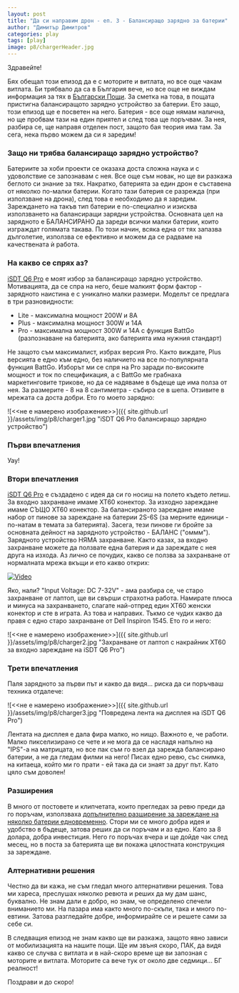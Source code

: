 ```yaml
---
layout: post
title: "Да си направим дрон - еп. 3 - Балансиращо зарядно за батерии"
author: "Димитър Димитров"
categories: play
tags: [play]
image: p8/chargerHeader.jpg
---
```


Здравейте! 

Бях обещал този епизод да е с моторите и витлата, но все още чакам витлата. Би трябвало да са в България вече, но все още не виждам информация за тях в [Български Пощи](https://www.bgpost.bg/). За сметка на това, в пощата пристигна балансиращото зарядно устройство за батерии. Ето защо, този епизод ще е посветен на него. Батерия - все още нямам налична, но ще пробвам тази на един приятел и след това ще поръчвам. За нея, разбира се, ще направя отделен пост, защото бая теория има там. За сега, нека първо можем да си я заредим!

### Защо ни трябва балансиращо зарядно устройство?
Батериите за хоби проекти се оказаха доста сложна наука и с удоволствие се запознавам с нея. Все още съм новак, но ще ви разкажа беглото си знание за тях. Накратко, батерията за един дрон е съставена от няколко по-малки батерии. Когато тази батерия се разрежда (при използване на дрона), след това е необходимо да я заредим. Зареждането на такъв тип батерии е по-специално и изисква използването на балансиращи зарядни устройства. Основната цел на зарядното е БАЛАНСИРАНО да зареди всички малки батерии, които изграждат голямата такава. По този начин, всяка една от тях запазва дълголетие, използва се ефективно и можем да се радваме на качествената ѝ работа.

### На какво се спрях аз?
[iSDT Q6 Pro](https://www.aliexpress.com/item/LeadingStar-ISDT-Q6-Pro-BattGo-300W-14A-Pocket-Lipo-Battery-Balance-Charger-Portable-Charger/32919535070.html?spm=2114.search0104.3.1.604d4d25ypojgF&ws_ab_test=searchweb0_0,searchweb201602_1_10065_10068_318_319_317_10696_450_10084_10083_10618_452_535_534_10304_533_10307_10820_532_10821_10302_204_10059_10884_323_10887_100031_5727611_320_321_322_10103_5727711_5727811_448_449_5024911,searchweb201603_35,ppcSwitch_0&algo_expid=27e688df-537f-404a-a294-d665f93c4d32-0&algo_pvid=27e688df-537f-404a-a294-d665f93c4d32&transAbTest=ae803_4) е моят избор за балансиращо зарядно устройство. Мотивацията, да се спра на него, беше малкият форм фактор - зарядното наистина е с уникално малки размери. Моделът се предлага в три разновидности:
* Lite - максимална мощност 200W и 8A
* Plus - максимална мощност 300W и 14A
* Pro - максимална мощност 300W и 14A с функция BattGo (разпознаване на батерията, ако батерията има нужния стандарт)

Не защото съм максималист, избрах версия Pro. Както виждате, Plus версията е едно към едно, без наличието на все по-популярната функция BattGo. Изборът ми се спря на Pro заради по-високите мощност и ток по спецификация, а с BattGo ме грабнаха маркетинговите трикове, но да се надяваме в бъдеще ще има полза от нея. За размерите - 8 на 8 сантиметра - събира се в шепа. Отзивите в мрежата са доста добри. Ето го моето зарядно:

![<<не е намерено изображение>>]({{ site.github.url }}/assets/img/p8/charger1.jpg "iSDT Q6 Pro балансиращо зарядно устройство")

### Първи впечатления
Уау!

### Втори впечатления
[iSDT Q6 Pro](https://www.aliexpress.com/item/LeadingStar-ISDT-Q6-Pro-BattGo-300W-14A-Pocket-Lipo-Battery-Balance-Charger-Portable-Charger/32919535070.html?spm=2114.search0104.3.1.604d4d25ypojgF&ws_ab_test=searchweb0_0,searchweb201602_1_10065_10068_318_319_317_10696_450_10084_10083_10618_452_535_534_10304_533_10307_10820_532_10821_10302_204_10059_10884_323_10887_100031_5727611_320_321_322_10103_5727711_5727811_448_449_5024911,searchweb201603_35,ppcSwitch_0&algo_expid=27e688df-537f-404a-a294-d665f93c4d32-0&algo_pvid=27e688df-537f-404a-a294-d665f93c4d32&transAbTest=ae803_4) е създадено с идея да си го носиш на полето където летиш. За входно захранване имаме XT60 конектор. За изходно зареждане имаме СЪЩО XT60 конектор. За балансираното зареждане имаме набор от пинове за зареждане на батерии 2S-6S (за мерните единици - по-натам в темата за батерията). Засега, тези пинове ги бройте за основната дейност на зарядното устройство - БАЛАНС ("оммм"). Зарядното устройство НЯМА захранване. Както казах, за входно захранване можете да ползвате една батерия и да зареждате с нея друга на изхода. Аз лично се почудих, какво се ползва за захранване от нормалната мрежа вкъщи и ето какво открих: 

[![Video](https://img.youtube.com/vi/ZDEpFoNKdbs/0.jpg)](https://www.youtube.com/watch?v=ZDEpFoNKdbs)

Яко, нали? "Input Voltage: DC 7-32V" - ама разбира се, че старо захранване от лаптоп, ще ви свърши страхотна работа. Намирате плюса и минуса на захранването, слагате най-отпред един XT60 женски конектор и сте в играта. Аз това и направих. Тъкмо се чудих какво да правя с едно старо захранване от Dell Inspiron 1545. Ето го и него:

![<<не е намерено изображение>>]({{ site.github.url }}/assets/img/p8/charger2.jpg "Захранване от лаптоп с накрайник XT60 за входно зареждане на iSDT Q6 Pro")

### Трети впечатления
Паля зарядното за първи път и какво да видя... риска да си поръчваш техника отдалече:

![<<не е намерено изображение>>]({{ site.github.url }}/assets/img/p8/charger3.jpg "Повредена лента на дисплея на iSDT Q6 Pro")

Лентата на дисплея е дала фира малко, но нищо. Важното е, че работи. Малко пикселизирано се чете и не мога да се насладя напълно на "IPS"-а на матрицата, но все пак съм го взел да зарежда балансирано батерии, а не да гледам филми на него! Писах едно ревю, със снимка, на китаеца, който ми го прати - ей така да си знаят за друг път. Като цяло съм доволен!

### Разширения
В много от постовете и клипчетата, които прегледах за ревю преди да го поръчам, използваха [допълнително разширение за зареждане на няколко батерии едновременно](https://www.aliexpress.com/item/Lipo-Battery-Parallel-Balanced-Charging-Board-T-Plug-XT60-Plug-RC-Lithium-battery-Charger-Plate-40/32888377684.html?spm=a2g0s.9042311.0.0.7ca64c4dW1mLLB). Стори ми се много добра идея и удобство в бъдеще, затова реших да си поръчам и аз едно. Като за 8 долара, добра инвестиция. Него го поръчах вчера и ще дойде чак след месец, но в поста за батерията ще ви покажа цялостната конструкция за зареждане.

### Алтернативни решения
Честно да ви кажа, не съм гледал много алтернативни решения. Това ми хареса, преслушах няколко ревюта и реших да му дам шанс, буквално. Не знам дали е добро, но знам, че определено спечели вниманието ми. На пазара има както много по-скъпи, така и много по-евтини. Затова разгледайте добре, информирайте се и решете сами за себе си.

В следващия епизод не знам какво ще ви разкажа, защото явно зависи от мобилизацията на нашите пощи. Ще им звъня скоро, ПАК, да видя какво се случва с витлата и в най-скоро време ще ви запозная с моторите и витлата. Моторите са вече тук от около две седмици... БГ реалност!

Поздрави и до скоро!